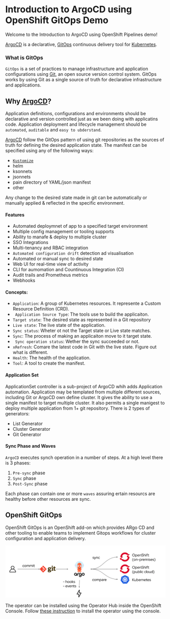 # Introduction to ArgoCD using OpenShift GitOps Demo

Welcome to the Introduction to ArgoCD using OpenShift Pipelines demo!


[ArgoCD](https://argo-cd.readthedocs.io/en/stable/) is a declarative, [GitOps](https://www.redhat.com/en/topics/devops/what-is-gitops) continuous delivery tool for [Kubernetes](https://kubernetes.io/). 

### What is GitOps
`GitOps` is a set of practices to manage infrastructure and application configurations using [Git](Githttps://git-scm.com), an open source version control system. GitOps works by using Git as a single source of truth for declarative infrastructure and applications.

## Why [ArgoCD](https://argo-cd.readthedocs.io/en/stable/)?

Application definitions, configurations and environments should be declarative and version controlled just as we been doing with applicatins code.  Application deployment and lifecycle management should be `automated`, `auditable` and `easy to ubderstand`. 

[ArgoCD](https://argo-cd.readthedocs.io/en/stable/) follow the GitOps pattern of using git repositories as the sources of truth for defining the desired application state. The manifest can be specified using any of the following ways:
* [`Kustomize`](https://kustomize.io/)
* helm
* ksonnets
* jsonnets
* pain directory of YAML/json manifest
* other

 Any change to the desired state made in git can be automatically or manually applied & reflected in the specific environment.

#### Features 
* Automated deploymnet of app to a specified target environment
* Multiple config management or tooling supports
* Ability to manafe & deploy to multiple cluster
* SSO Integrations
* Multi-tenancy and RBAC integration
* `Automated configuration drift` detection ad visualisation
* Automated or manual sync to desired state
* Web UI for real-time view of activity
* CLI for aumomation and Countinuous Integration (CI)
* Audit trails and Prometheus metrics 
* Webhooks


#### Concepts:

* `Application`: A group of Kubernetes resources. It represente a Custom Resource Definition (CRD).
* ` Application Source Type`: The tools use to build the applicaiton.
* `Target state`: The desired state as represented in a Git repository
* `Live state`: The live state of the application.
* `Sync status`: Wheter ot not the Target state or Live state matches.
* `Sync`: The process of making an applicaiton move to it target state.
* ` Sync operation status`: Wether the sync succeeded or not.
* `xRefresh`: Comare the latest code in Git with the live state. Figure out what is different.
* `Health`: The health of the application.
* `Tool`: A tool to create the manifest.

#### Application Set
ApplicationSet controller is a sub-project of ArgoCD whih adds Application automation. Application may be templated from multiple different sources, including Git or ArgoCD own define cluster. It gives the ability to use a single manifest to target multiple cluster. It also permits a single manigest to deploy multiple application from 1+ git repository. There is 2 types of generators:
* List Generator
* Cluster Generator
* Git Generator  

#### Sync Phase and Waves

`ArgoCD` executes synch operation in a number of steps. At a high level there is 3 phases:
1. `Pre-sync` phase
1. `Sync` phase
1. `Post-Sync` phase

Each phase can contain one or more `waves` assuring ertain resourcs are healthy before other resources are sync.

## OpenShift GitOps

OpenShift GitOps is an OpenShift add-on which provides ARgo CD and other tooling to enable teams to implement Gitops workflows for cluster configuration and application delivery. 

![gitops-ocp](docs/images/gitops-ocp.png)


The operator can be installed using the Operator Hub inside the OpenShift Console. Follow [these instruction](/docs/install-gitops-operator.md) to install the operator using the console.